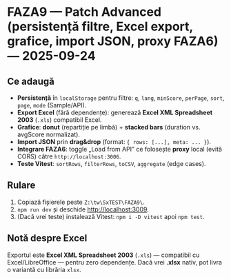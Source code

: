 # FAZA9 — Patch Advanced (persistență filtre, Excel export, grafice, import JSON, proxy FAZA6) — 2025-09-24

## Ce adaugă
- **Persistență** în `localStorage` pentru filtre: `q`, `lang`, `minScore`, `perPage`, `sort`, `page`, `mode` (Sample/API).
- **Export Excel** (fără dependențe): generează **Excel XML Spreadsheet 2003** (`.xls`) compatibil Excel.
- **Grafice**: **donut** (repartiție pe limbă) + **stacked bars** (duration vs. avgScore normalizat).
- **Import JSON** prin **drag&drop** (format: `{ rows: [...], meta: ... }`).
- **Integrare FAZA6**: toggle „Load from API” ce folosește **proxy** local (evită CORS) către `http://localhost:3006`.
- **Teste Vitest**: `sortRows`, `filterRows`, `toCSV`, `aggregate` (edge cases).

## Rulare
1. Copiază fișierele peste `Z:\tw\SxTEST\FAZA9\`.
2. `npm run dev` și deschide <http://localhost:3009>.
3. (Dacă vrei teste) instalează Vitest: `npm i -D vitest` apoi `npm test`.

## Notă despre Excel
Exportul este **Excel XML Spreadsheet 2003** (`.xls`) — compatibil cu Excel/LibreOffice — pentru zero dependențe.
Dacă vrei **.xlsx** nativ, pot livra o variantă cu librăria `xlsx`.
